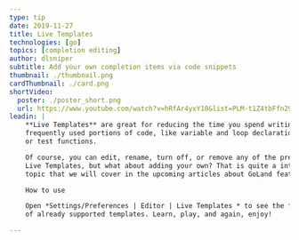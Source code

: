 ```yaml
---
type: tip
date: 2019-11-27
title: Live Templates
technologies: [go]
topics: [completion editing]
author: dlsniper
subtitle: Add your own completion items via code snippets
thumbnail: ./thumbnail.png
cardThumbnail: ./card.png
shortVideo:
  poster: ./poster_short.png
  url: https://www.youtube.com/watch?v=hRfAr4yxY10&list=PLM-t1Z4tbFfn291KlSOQE_ulCAyzXO3uA
leadin: |
    **Live Templates** are great for reducing the time you spend writing
    frequently used portions of code, like variable and loop declarations, 
    or test functions.

    Of course, you can edit, rename, turn off, or remove any of the predefined
    Live Templates, but what about adding your own? That is quite a interesting
    topic that we will cover in the upcoming articles about GoLand features.

    How to use

    Open *Settings/Preferences | Editor | Live Templates * to see the full list
    of already supported templates. Learn, play, and again, enjoy!

---
```

